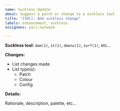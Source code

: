 ```yaml
---
name: Suckless Update
about: Suggest a patch or change to a suckless tool
title: "[SUC]: Add suckless change"
labels: enhancement, suckless
assignees: yuri-norwood

---
```


**Suckless tool:**
`dwm(1)`, `st(1)`, `dmenu(1)`, `surf(1)`, etc...

**Changes:**

* List changes made
* List type(s):
  * Patch
  * Colour
  * Config

**Details:**

Rationale, description, palette, etc...
